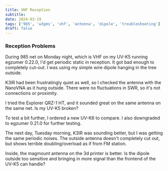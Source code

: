 ```yaml
---
title: VHF Reception
subtitle: 
date: 2024-03-19
tags: ['985', 'w3gms', 'vhf', 'antenna', 'dipole', 'troubleshooting']
draft: false
---
```


### Reception Problems
During 985 net on Monday night,
which is VHF on my UV-K5 running egzumer 0.22.0,
I'd get periodic static
in reception.
It got bad enough to completely cut-out.
I was using my simple wire dipole hanging 
in the tree outside.

K3IR had been frustratingly quiet as well,
so I checked the antenna with the NanoVNA
as it hung outside.
There were no fluctuations in SWR,
so it's not connections or proximity.

I tried the Explorer QRZ-1 HT,
and it sounded great 
on the same antenna on the same net.
Is my UV-K5 broken?

To test a bit further,
I ordered a new UV-K6 to compare.
I also downgraded to egzumer 0.21.0
for further testing.

The next day, 
Tuesday morning,
K3IR was sounding better,
but I was getting the same periodic noises.
The outside antenna doesn't completely cut out,
but shows terrible doubling/overload 
as if from FM station.

Inside, 
the magmount antenna 
on the 3d printer is better.
Is the dipole outside too sensitive 
and bringing in more signal than
the frontend of the UV-K5 can handle?

<!--more-->
